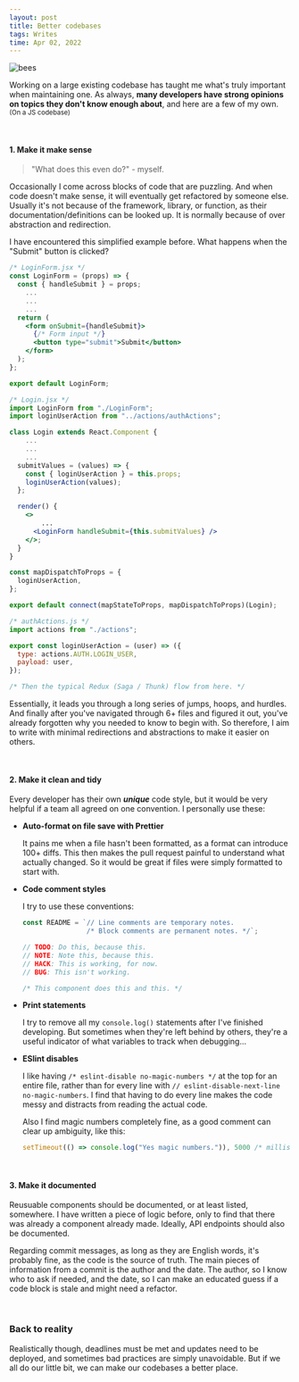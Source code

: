 ```yaml
---
layout: post
title: Better codebases
tags: Writes
time: Apr 02, 2022
---
```


![bees]({{site.baseurl}}/assets/bees.jpg)

Working on a large existing codebase has taught me what's truly important when
maintaining one. As always, **many developers have strong opinions on topics
they don't know enough about**, and here are a few of my own. <sup>(On a JS
codebase)</sup>

<br />

#### 1. Make it make sense

> "What does this even do?" - myself.

Occasionally I come across blocks of code that are puzzling. And when code
doesn't make sense, it will eventually get refactored by someone else. Usually
it's not because of the framework, library, or function, as their
documentation/definitions can be looked up. It is normally because of over
abstraction and redirection.

I have encountered this simplified example before. What happens when the
"Submit" button is clicked?

```jsx
/* LoginForm.jsx */
const LoginForm = (props) => {
  const { handleSubmit } = props;
    ...
    ...
    ...
  return (
    <form onSubmit={handleSubmit}>
      {/* Form input */}
      <button type="submit">Submit</button>
    </form>
  );
};

export default LoginForm;

```

```jsx
/* Login.jsx */
import LoginForm from "./LoginForm";
import loginUserAction from "../actions/authActions";

class Login extends React.Component {
    ...
    ...
    ...
  submitValues = (values) => {
    const { loginUserAction } = this.props;
    loginUserAction(values);
  };

  render() {
    <>
        ...
      <LoginForm handleSubmit={this.submitValues} />
    </>;
  }
}

const mapDispatchToProps = {
  loginUserAction,
};

export default connect(mapStateToProps, mapDispatchToProps)(Login);
```

```jsx
/* authActions.js */
import actions from "./actions";

export const loginUserAction = (user) => ({
  type: actions.AUTH.LOGIN_USER,
  payload: user,
});

/* Then the typical Redux (Saga / Thunk) flow from here. */
```

Essentially, it leads you through a long series of jumps, hoops, and hurdles.
And finally after you've navigated through 6+ files and figured it out, you've
already forgotten why you needed to know to begin with. So therefore, I aim to
write with minimal redirections and abstractions to make it easier on others.

<br />

#### 2. Make it clean and tidy

Every developer has their own **_*unique*_** code style, but it would be very
helpful if a team all agreed on one convention. I personally use these:

- **Auto-format on file save with Prettier**

  It pains me when a file hasn't been formatted, as a format can introduce 100+
  diffs. This then makes the pull request painful to understand what actually
  changed. So it would be great if files were simply formatted to start with.

- **Code comment styles**

  I try to use these conventions:

  ```js
  const README = `// Line comments are temporary notes.
                  /* Block comments are permanent notes. */`;

  // TODO: Do this, because this.
  // NOTE: Note this, because this.
  // HACK: This is working, for now.
  // BUG: This isn't working.

  /* This component does this and this. */
  ```

- **Print statements**

  I try to remove all my `console.log()` statements after I've finished
  developing. But sometimes when they're left behind by others, they're a useful
  indicator of what variables to track when debugging...

- **ESlint disables**

  I like having `/* eslint-disable no-magic-numbers */` at the top for an entire
  file, rather than for every line with
  `// eslint-disable-next-line no-magic-numbers`. I find that having to do every
  line makes the code messy and distracts from reading the actual code.

  Also I find magic numbers completely fine, as a good comment can clear up
  ambiguity, like this:

  ```js
  setTimeout(() => console.log("Yes magic numbers.")), 5000 /* milliseconds */);
  ```

<br />

#### 3. Make it documented

Reusuable components should be documented, or at least listed, somewhere. I have
written a piece of logic before, only to find that there was already a component
already made. Ideally, API endpoints should also be documented.

Regarding commit messages, as long as they are English words, it's probably
fine, as the code is the source of truth. The main pieces of information from a
commit is the author and the date. The author, so I know who to ask if needed,
and the date, so I can make an educated guess if a code block is stale and might
need a refactor.

<br />

### Back to reality

Realistically though, deadlines must be met and updates need to be deployed, and
sometimes bad practices are simply unavoidable. But if we all do our little bit,
we can make our codebases a better place.
